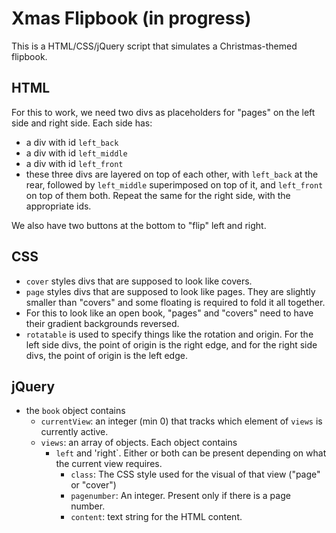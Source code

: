 # Xmas Flipbook (in progress)
This is a HTML/CSS/jQuery script that simulates a Christmas-themed flipbook.

## HTML
For this to work, we need two divs as placeholders for "pages" on the left side and right side. Each side has:
- a div with id `left_back`
- a div with id `left_middle`
- a div with id `left_front`
- these three divs are layered on top of each other, with `left_back` at the rear, followed by `left_middle` superimposed on top of it, and `left_front` on top of them both. Repeat the same for the right side, with the appropriate ids.

We also have two buttons at the bottom to "flip" left and right.

## CSS
- `cover` styles divs that are supposed to look like covers.
- `page` styles divs that are supposed to look like pages. They are slightly smaller than "covers" and some floating is required to fold it all together.
- For this to look like an open book, "pages" and "covers" need to have their gradient backgrounds reversed.
- `rotatable` is used to specify things like the rotation and origin. For the left side divs, the point of origin is the right edge, and for the right side divs, the point of origin is the left edge. 

## jQuery
- the `book` object contains
    - `currentView`: an integer (min 0) that tracks which element of `views` is currently active.
    - `views`: an array of objects. Each object contains
        - `left` and 'right`. Either or both can be present depending on what the current view requires.
            - `class`: The CSS style used for the visual of that view ("page" or "cover")
            - `pagenumber`: An integer. Present only if there is a page number.
            - `content`: text string for the HTML content.
